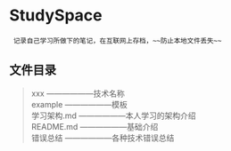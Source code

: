 # StudySpace
     记录自己学习所做下的笔记，在互联网上存档，~~防止本地文件丢失~~
## 文件目录
> xxx ——————技术名称   
> example ——————模板   
> 学习架构.md ——————本人学习的架构介绍   
> README.md ——————基础介绍   
> 错误总结 ——————各种技术错误总结   

